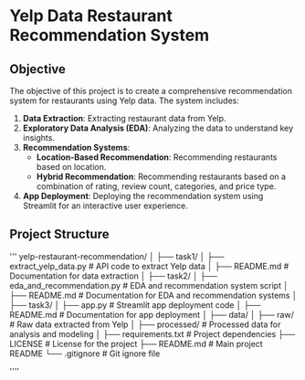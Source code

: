 # Yelp Data Restaurant Recommendation System

## Objective
The objective of this project is to create a comprehensive recommendation system for restaurants using Yelp data. The system includes:
1. **Data Extraction**: Extracting restaurant data from Yelp.
2. **Exploratory Data Analysis (EDA)**: Analyzing the data to understand key insights.
3. **Recommendation Systems**: 
   - **Location-Based Recommendation**: Recommending restaurants based on location.
   - **Hybrid Recommendation**: Recommending restaurants based on a combination of rating, review count, categories, and price type.
4. **App Deployment**: Deploying the recommendation system using Streamlit for an interactive user experience.

## Project Structure
'''
yelp-restaurant-recommendation/
│
├── task1/
│   ├── extract_yelp_data.py         # API code to extract Yelp data
│   ├── README.md                    # Documentation for data extraction
│
├── task2/
│   ├── eda_and_recommendation.py    # EDA and recommendation system script
│   ├── README.md                    # Documentation for EDA and recommendation systems
│
├── task3/
│   ├── app.py                       # Streamlit app deployment code
│   ├── README.md                    # Documentation for app deployment
│
├── data/
│   ├── raw/                         # Raw data extracted from Yelp
│   ├── processed/                   # Processed data for analysis and modeling
│
├── requirements.txt                 # Project dependencies
├── LICENSE                          # License for the project
├── README.md                        # Main project README
└── .gitignore                       # Git ignore file

''''

